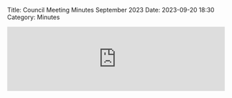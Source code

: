 Title: Council Meeting Minutes September 2023
Date: 2023-09-20 18:30
Category: Minutes

<embed width=100% style="height: -webkit-fill-available" src="https://docs.google.com/document/d/e/2PACX-1vRkaW-rzKvTtqvYqHXjJK0G0l9jpSZP-OrbyYa2qWw_tRrE440HeWbLE7ui3LPYP9by6EcqMCizMjDQ/pub?embedded=true"></embed>
